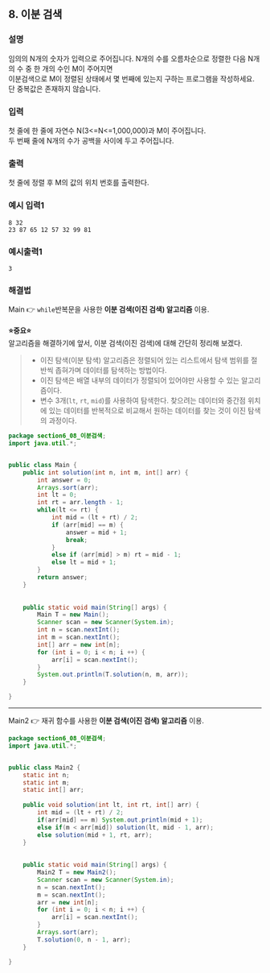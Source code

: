 ## 8. 이분 검색  
  
### 설명  
임의의 N개의 숫자가 입력으로 주어집니다. N개의 수를 오름차순으로 정렬한 다음 N개의 수 중 한 개의 수인 M이 주어지면  
이분검색으로 M이 정렬된 상태에서 몇 번째에 있는지 구하는 프로그램을 작성하세요. 단 중복값은 존재하지 않습니다.  
  
### 입력  
첫 줄에 한 줄에 자연수 N(3<=N<=1,000,000)과 M이 주어집니다.  
두 번째 줄에 N개의 수가 공백을 사이에 두고 주어집니다.  
  
### 출력  
첫 줄에 정렬 후 M의 값의 위치 번호를 출력한다.  
  
### 예시 입력1  
```
8 32
23 87 65 12 57 32 99 81
```  
    
### 예시출력1  
```
3
```  
  
### 해결법  
Main 👉 `while`반복문을 사용한 **이분 검색(이진 검색) 알고리즘** 이용.
<br>  
**⭐중요⭐**  
알고리즘을 해결하기에 앞서, 이분 검색(이진 검색)에 대해 간단히 정리해 보겠다.  
  
> * 이진 탐색(이분 탐색) 알고리즘은 정렬되어 있는 리스트에서 탐색 범위를 절반씩 좁혀가며 데이터를 탐색하는 방법이다.  
> * 이진 탐색은 배열 내부의 데이터가 정렬되어 있어야만 사용할 수 있는 알고리즘이다.  
> * 변수 3개(`lt`, `rt`, `mid`)를 사용하여 탐색한다. 찾으려는 데이터와 중간점 위치에 있는 데이터를 반복적으로 비교해서 원하는 데이터를 찾는 것이 이진 탐색의 과정이다.  
  
```java
package section6_08_이분검색;
import java.util.*;


public class Main {
	public int solution(int n, int m, int[] arr) {
		int answer = 0;
		Arrays.sort(arr);
		int lt = 0;
		int rt = arr.length - 1;
		while(lt <= rt) {
			int mid = (lt + rt) / 2;
			if (arr[mid] == m) {
				answer = mid + 1;
				break;
			}
			else if (arr[mid] > m) rt = mid - 1;
			else lt = mid + 1;
		}
		return answer;
	}
	
	
	public static void main(String[] args) {
		Main T = new Main();
		Scanner scan = new Scanner(System.in);
		int n = scan.nextInt();
		int m = scan.nextInt();
		int[] arr = new int[n];
		for (int i = 0; i < n; i ++) {
			arr[i] = scan.nextInt();
		}
		System.out.println(T.solution(n, m, arr));
	}

}

```  
  
---  
Main2 👉 재귀 함수를 사용한 **이분 검색(이진 검색) 알고리즘** 이용.  
  
```java
package section6_08_이분검색;
import java.util.*;


public class Main2 {
	static int n;
	static int m;
	static int[] arr;
	
	public void solution(int lt, int rt, int[] arr) {
		int mid = (lt + rt) / 2;
		if(arr[mid] == m) System.out.println(mid + 1);
		else if(m < arr[mid]) solution(lt, mid - 1, arr);
		else solution(mid + 1, rt, arr);
	}
	
	
	public static void main(String[] args) {
		Main2 T = new Main2();
		Scanner scan = new Scanner(System.in);
		n = scan.nextInt();
		m = scan.nextInt();
		arr = new int[n];
		for (int i = 0; i < n; i ++) {
			arr[i] = scan.nextInt();
		}
		Arrays.sort(arr);
		T.solution(0, n - 1, arr);
	}

}

```  

